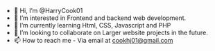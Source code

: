 - 👋 Hi, I’m @HarryCook01
- 👀 I’m interested in Frontend and backend web development.
- 🌱 I’m currently learning Html, CSS, Javascript and PHP
- 💞️ I’m looking to collaborate on Larger website projects in the future.
- 📫 How to reach me - Via email at cookhj01@gmail.com

<!---
HarryCook01/HarryCook01 is a ✨ special ✨ repository because its `README.md` (this file) appears on your GitHub profile.
You can click the Preview link to take a look at your changes.
--->
